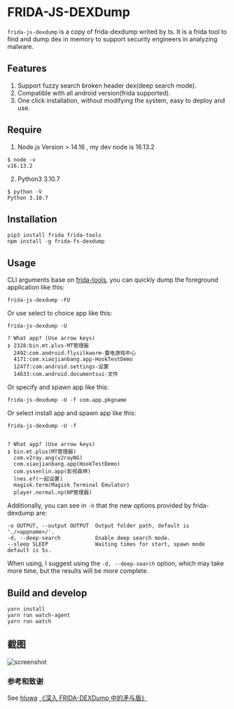 # FRIDA-JS-DEXDump

`frida-js-dexdump` is a copy of frida-dexdump writed by ts.
It is a frida tool to find and dump dex in memory to support security engineers in analyzing malware.




## Features

1. Support fuzzy search broken header dex(deep search mode).
2. Compatible with all android version(frida supported).
3. One click installation, without modifying the system, easy to deploy and use.

## Require

1. Node.js  Version > 14.16 , my dev node is 16.13.2
```
$ node -v
v16.13.2
```

2. Python3 3.10.7
   
 ```
$ python -V
Python 3.10.7

 ```

## Installation



```
pip3 install frida frida-tools
npm install -g frida-fs-dexdump
```

## Usage

CLI arguments base on [frida-tools](https://github.com/frida/frida-tools), you can quickly dump the foreground application like this:

```
frida-js-dexdump -FU
```

Or use select to choice app like this:

```
frida-js-dexdump -U

? What app? (Use arrow keys)
❯ 2328:bin.mt.plus-MT管理器
  2492:com.android.flysilkworm-雷电游戏中心
  4171:com.xiaojianbang.app-HookTestDemo
  12477:com.android.settings-设置
  14633:com.android.documentsui-文件
```

Or specify and spawn app like this:

```
frida-js-dexdump -U -f com.app.pkgname
```

Or select install app and  spawn app like this:

```
frida-js-dexdump -U -f 


? What app? (Use arrow keys)
❯ bin.mt.plus(MT管理器)
  com.v2ray.ang(v2rayNG)
  com.xiaojianbang.app(HookTestDemo)
  com.yssenlin.app(影视森林)
  lnes.ef(一起设置)
  magisk.term(Magisk Terminal Emulator)
  player.normal.np(NP管理器)
```

 
Additionally, you can see in `-h` that the new options provided by frida-dexdump are: 

```
-o OUTPUT, --output OUTPUT  Output folder path, default is './<appname>/'.
-d, --deep-search           Enable deep search mode.
--sleep SLEEP               Waiting times for start, spawn mode default is 5s.
```

When using, I suggest using the `-d, --deep-search` option, which may take more time, but the results will be more complete.

## Build and develop

```
yarn install
yarn run watch-agent
yarn run watch
```

## 截图
![screenshot](doc/useage.gif)

### 参考和致谢

See [hluwa](https://github.com/hluwa/FRIDA-DEXDump/)
[《深入 FRIDA-DEXDump 中的矛与盾》](https://mp.weixin.qq.com/s/n2XHGhshTmvt2FhxyFfoMA)


